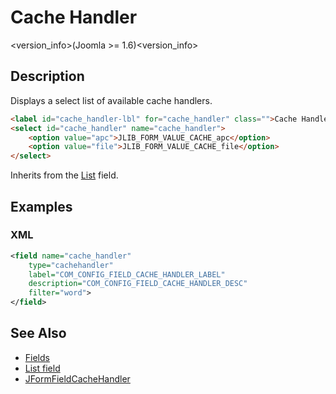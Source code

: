 # Cache Handler

<version_info>(Joomla &gt;= 1.6)<version_info>

## Description

Displays a select list of available cache handlers.

```html
<label id="cache_handler-lbl" for="cache_handler" class="">Cache Handler</label>
<select id="cache_handler" name="cache_handler">
    <option value="apc">JLIB_FORM_VALUE_CACHE_apc</option>
    <option value="file">JLIB_FORM_VALUE_CACHE_file</option>
</select>
```

Inherits from the [List](#/en/cms/platform/form/field-list.md) field.

## Examples

### XML

```xml
<field name="cache_handler"
    type="cachehandler"
    label="COM_CONFIG_FIELD_CACHE_HANDLER_LABEL"
    description="COM_CONFIG_FIELD_CACHE_HANDLER_DESC"
    filter="word">
</field>
```

## See Also

* [Fields](#/en/cms/platform/form/fields.md)
* [List field](#/en/cms/platform/form/field-list.md)
* [JFormFieldCacheHandler](http://api.joomla.org/cms-3/classes/JFormFieldCacheHandler.html)
